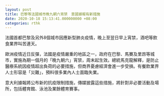 ```yaml
---
layout: post
title: 巴黎等法國城市晚九朝六宵禁　意國據報有新措施
date: 2020-10-18 15:13:41.000000000 +08:00
categories: rthk
---
```


法國首都巴黎及另外8個城市因應新型肺炎疫情，晚上至翌日早上宵禁，酒吧等飲食業界叫苦連天。

歐洲疫情近日反彈，法國是疫情嚴重的地區之一，政府在巴黎、馬賽及里昂等城市，實施為期一個月的「晚九朝六」宵禁，周末起生效。總統馬克龍解釋，是防止醫療系統因疫情超出負荷的必要措施，但商界憂慮經濟會進一步受損。有餐飲業界人士形容是「災難」，預料很多業內人士面臨失業。

意大利據報將公布新的抗疫限制措施，傳媒披露這些措施，將針對非必要活動及場所，包括體育館、泳池及業餘體育賽事。
